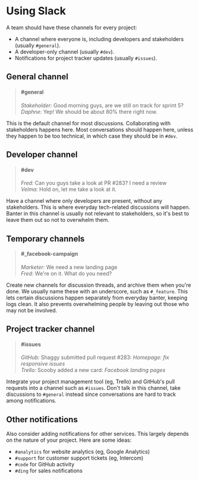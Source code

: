 # Using Slack

A team should have these channels for every project:

- A channel where everyone is, including developers and stakeholders (usually `#general`).
- A developer-only channel (usually `#dev`).
- Notifications for project tracker updates (usually `#issues`).

## General channel

> <h4 class='quote-heading'>#general</h4>
>
> *Stakeholder:* Good morning guys, are we still on track for sprint 5?<br>
> *Daphne:* Yep! We should be about 80% there right now.

This is the default channel for most discussions. Collaborating with stakeholders happens here. Most conversations should happen here, unless they happen to be too technical, in which case they should be in `#dev`.

## Developer channel

> <h4 class='quote-heading'>#dev</h4>
>
> *Fred:* Can you guys take a look at PR #283? I need a review<br>
> *Velma:* Hold on, let me take a look at it.

Have a channel where only developers are present, without any stakeholders. This is where everyday tech-related discussions will happen. Banter in this channel is usually not relevant to stakeholders, so it's best to leave them out so not to overwhelm them.

## Temporary channels

> <h4 class='quote-heading'>#_facebook-campaign</h4>
>
> *Marketer:* We need a new landing page<br>
> *Fred:* We're on it. What do you need?

Create new channels for discussion threads, and archive them when you're done. We usually name these with an underscore, such as `#_feature`. This lets certain discussions happen separately from everyday banter, keeping logs clean. It also prevents overwhelming people by leaving out those who may not be involved.

## Project tracker channel

> <h4 class='quote-heading'>#issues</h4>
>
> *GitHub:* Shaggy submitted pull request #283: *Homepage: fix responsive issues*<br>
> *Trello:* Scooby added a new card: *Facebook landing pages*

Integrate your project management tool (eg, Trello) and GitHub's pull requests into a channel such as `#issues`. Don't talk in this channel, take discussions to `#general` instead since conversations are hard to track among notifications.

## Other notifications

Also consider adding notifications for other services. This largely depends on the nature of your project. Here are some ideas:

- `#analytics` for website analytics (eg, Google Analytics)
- `#support` for customer support tickets (eg, Intercom)
- `#code` for GitHub activity
- `#ding` for sales notifications

